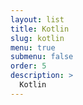 ```yaml
---
layout: list
title: Kotlin
slug: kotlin
menu: true
submenu: false
order: 5
description: >
  Kotlin
---
```

